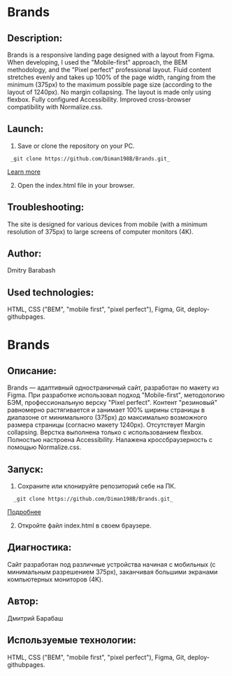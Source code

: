 # Brands


## Description:
Brands is a responsive landing page designed with a layout from Figma.
When developing, I used the "Mobile-first" approach, the BEM methodology, and the "Pixel perfect" professional layout.
Fluid content stretches evenly and takes up 100% of the page width, ranging from the minimum (375px) to the maximum possible page size (according to the layout of 1240px).
No margin collapsing.
The layout is made only using flexbox.
Fully configured Accessibility.
Improved cross-browser compatibility with Normalize.css.

## Launch:
1. Save or clone the repository on your PC. 
```
 _git clone https://github.com/Diman198B/Brands.git_  
```
[Learn more](https://git-scm.com/book/ru/v2/Приложение-C%3A-Команды-Git-Клонирование-и-создание-репозиториев)

2. Open the index.html file in your browser.

## Troubleshooting:
The site is designed for various devices from mobile (with a minimum resolution of 375px) to large screens of computer monitors (4K).

## Author:
Dmitry Barabash
 
## Used technologies:
HTML, CSS ("BEM", "mobile first", "pixel perfect"), Figma, Git, deploy-githubpages.





# Brands

## Описание:
Brands — адаптивный одностраничный сайт, разработан по макету из Figma. При разработке использовал подход "Mobile-first", методологию БЭМ, профессиональную верску "Pixel perfect". 
Контент "резиновый" равномерно растягивается и занимает 100% ширины страницы в диапазоне от минимального (375px) до максимально возможного размера страницы (согласно макету 1240px).
Отсутствует Margin collapsing.
Верстка выполнена только с использованием flexbox.
Полностью настроена Accessibility.
Налажена кроссбраузерность с помощью Normalize.css.


## Запуск: 
1. Сохраните или клонируйте репозиторий себе на ПК.  
```
  _git clone https://github.com/Diman198B/Brands.git_   
```
[Подробнее](https://git-scm.com/book/ru/v2/Приложение-C%3A-Команды-Git-Клонирование-и-создание-репозиториев)

2. Откройте файл index.html в своем браузере.


## Диагностика:
Сайт разработан под различные устройства начиная с мобильных (с минимальным разрешением 375px), заканчивая большими экранами компьютерных мониторов (4K). 

## Автор:
Дмитрий Барабаш
 
## Используемые технологии:
HTML, CSS ("BEM", "mobile first", "pixel perfect"), Figma, Git, deploy-githubpages.
